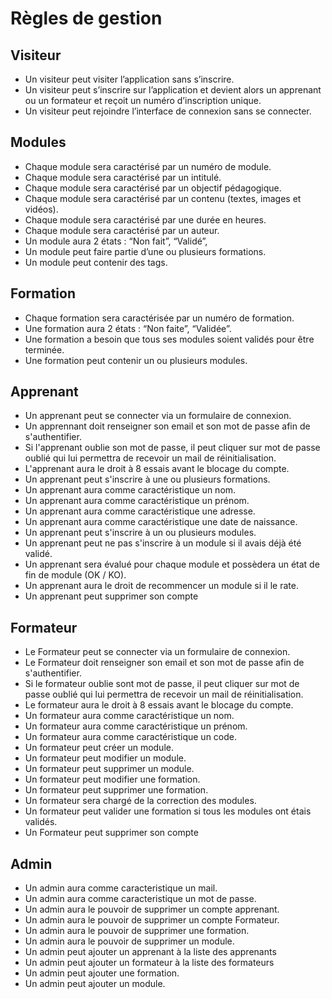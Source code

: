 # Règles de gestion



## Visiteur 

- Un visiteur peut visiter l’application sans s’inscrire.
- Un visiteur peut s’inscrire sur l’application et devient alors un apprenant ou un formateur et reçoit un numéro d’inscription unique.
- Un visiteur peut rejoindre l’interface de connexion sans se connecter.


## Modules

- Chaque module sera caractérisé par un numéro de module.
- Chaque module sera caractérisé par un intitulé.
- Chaque module sera caractérisé par un objectif pédagogique.
- Chaque module sera caractérisé par un contenu (textes, images et vidéos).
- Chaque module sera caractérisé par une durée en heures.
- Chaque module sera caractérisé par un auteur.
- Un module aura 2 états : “Non fait”, “Validé”,
- Un module peut faire partie d’une ou plusieurs formations.
- Un module peut contenir des tags.


## Formation 

- Chaque formation sera caractérisée par un numéro de formation.
- Une formation aura 2 états : “Non faite”, “Validée”.
- Une formation a besoin que tous ses modules soient validés pour être terminée.
- Une formation peut contenir un ou plusieurs modules.


## Apprenant

- Un apprenant peut se connecter via un formulaire de connexion.
- Un apprennant doit renseigner son email et son mot de passe afin de s'authentifier.
- Si l'apprenant oublie son mot de passe, il peut cliquer sur mot de passe oublié  qui lui permettra de recevoir un mail de réinitialisation.
- L'apprenant aura le droit à 8 essais avant le blocage du compte.
- Un apprenant peut s'inscrire à une ou plusieurs formations.
- Un apprenant aura comme caractéristique un nom.
- Un apprenant aura comme caractéristique un prénom.
- Un apprenant aura comme caractéristique une adresse.
- Un apprenant aura comme caractéristique une date de naissance.
- Un apprenant peut s'inscrire à un ou plusieurs modules.
- Un apprenant peut ne pas s'inscrire à un module si il avais déjà été validé.
- Un apprenant sera évalué pour chaque module et possèdera un état de fin de module (OK / KO).
- Un apprenant aura le droit de recommencer un module si il le rate.
- Un apprenant peut supprimer son compte


## Formateur 

- Le Formateur peut se connecter via un formulaire de connexion.
- Le Formateur doit renseigner son email et son mot de passe afin de s'authentifier.
- Si le formateur oublie sont mot de passe, il peut cliquer sur mot de passe oublié  qui lui permettra de recevoir un mail de réinitialisation.
- Le formateur aura le droit à 8 essais avant le blocage du compte.
- Un formateur aura comme caractéristique un nom.
- Un formateur aura comme caractéristique un prénom.
- Un formateur aura comme caractéristique un code.
- Un formateur peut créer un module.
- Un formateur peut modifier un module.
- Un formateur peut supprimer un module.
- Un formateur peut modifier une formation.
- Un formateur peut supprimer une formation.
- Un formateur sera chargé de la correction des modules.
- Un formateur peut valider une formation si tous les modules ont étais validés.
- Un Formateur peut supprimer son compte


## Admin

- Un admin aura comme caracteristique un mail.
- Un admin aura comme caracteristique un mot de passe.
- Un admin aura le pouvoir de supprimer un compte apprenant.
- Un admin aura le pouvoir de supprimer un compte Formateur.
- Un admin aura le pouvoir de supprimer une formation.
- Un admin aura le pouvoir de supprimer un module.
- Un admin peut ajouter un apprenant à la liste des apprenants
- Un admin peut ajouter un formateur à la liste des formateurs 
- Un admin peut ajouter une formation.
- Un admin peut ajouter un module.







